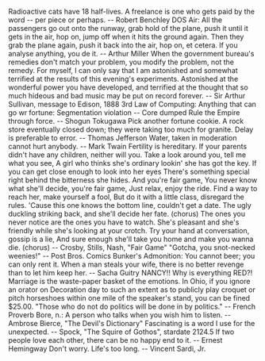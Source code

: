 Radioactive cats have 18 half-lives.
A freelance is one who gets paid by the word -- per piece or perhaps.
		-- Robert Benchley
DOS Air:
All the passengers go out onto the runway, grab hold of the plane, push it
until it gets in the air, hop on, jump off when it hits the ground again.
Then they grab the plane again, push it back into the air, hop on, et
cetera.
If you analyse anything, you de it.
		-- Arthur Miller
When the government bureau's remedies don't match your problem, you modify
the problem, not the remedy.
For myself, I can only say that I am astonished and somewhat terrified at
the results of this evening's experiments.  Astonished at the wonderful
power you have developed, and terrified at the thought that so much hideous
and bad music may be put on record forever.
		-- Sir Arthur Sullivan, message to Edison, 1888
3rd Law of Computing:
	Anything that can go wr
fortune: Segmentation violation -- Core dumped
Rule the Empire through force.
		-- Shogun Tokugawa
Pick another fortune cookie.
A rock store eventually closed down; they were taking too much for granite.
Delay is preferable to error.
		-- Thomas Jefferson
Water, taken in moderation cannot hurt anybody.
		-- Mark Twain
Fertility is hereditary.  If your parents didn't have any children,
neither will you.
Take a look around you, tell me what you see,
A girl who thinks she's ordinary lookin' she has got the key.
If you can get close enough to look into her eyes
There's something special right behind the bitterness she hides.
	And you're fair game,
	You never know what she'll decide, you're fair game,
	Just relax, enjoy the ride.
Find a way to reach her, make yourself a fool,
But do it with a little class, disregard the rules.
'Cause this one knows the bottom line, couldn't get a date.
The ugly duckling striking back, and she'll decide her fate.
	(chorus)
The ones you never notice are the ones you have to watch.
She's pleasant and she's friendly while she's looking at your crotch.
Try your hand at conversation, gossip is a lie,
And sure enough she'll take you home and make you wanna die.
	(chorus)
		-- Crosby, Stills, Nash, "Fair Game"
"Gotcha, you snot-necked weenies!"
-- Post Bros. Comics
Bunker's Admonition:
	You cannot  beer; you can only rent it.
When a man steals your wife, there is no better revenge than to let him
keep her.
		-- Sacha Guitry
NANCY!!  Why is everything RED?!
Marriage is the waste-paper basket of the emotions.
In Ohio, if you ignore an orator on Decoration day to such an extent as
to publicly play croquet or pitch horseshoes within one mile of the
speaker's stand, you can be fined $25.00.
"Those who do not do politics will be done in by politics."
		-- French Proverb
Bore, n.:
	A person who talks when you wish him to listen.
		-- Ambrose Bierce, "The Devil's Dictionary"
Fascinating is a word I use for the unexpected.
		-- Spock, "The Squire of Gothos", stardate 2124.5
If two people love each other, there can be no happy end to it.
		-- Ernest Hemingway
Don't worry.  Life's too long.
		-- Vincent Sardi, Jr.
